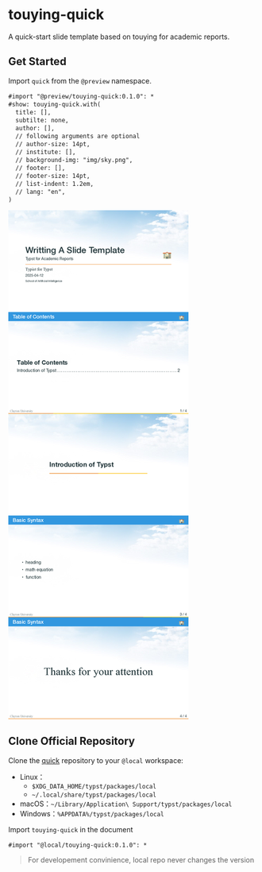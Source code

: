 # touying-quick

A quick-start slide template based on touying for academic reports.

## Get Started

Import `quick` from the `@preview` namespace.

```typst
#import "@preview/touying-quick:0.1.0": *
#show: touying-quick.with(
  title: [],
  subtilte: none,
  author: [],
  // following arguments are optional
  // author-size: 14pt,
  // institute: [],
  // background-img: "img/sky.png",
  // footer: [],
  // footer-size: 14pt,
  // list-indent: 1.2em,
  // lang: "en",
)
```

![example](0.1.0/thumbnail.png)

## Clone Official Repository

Clone the [quick](https://github.com/ivaquero/touying-quick) repository to your `@local` workspace:

- Linux：
  - `$XDG_DATA_HOME/typst/packages/local`
  - `~/.local/share/typst/packages/local`
- macOS：`~/Library/Application\ Support/typst/packages/local`
- Windows：`%APPDATA%/typst/packages/local`

Import `touying-quick` in the document

```typst
#import "@local/touying-quick:0.1.0": *
```

> For developement convinience, local repo never changes the version
